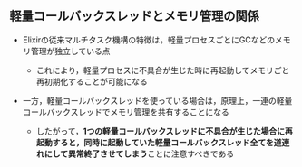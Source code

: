 ## 軽量コールバックスレッドとメモリ管理の関係

* Elixirの従来マルチタスク機構の特徴は，軽量プロセスごとにGCなどのメモリ管理が独立している点
  * これにより，軽量プロセスに不具合が生じた時に再起動してメモリごと再初期化することが可能になる

* 一方，軽量コールバックスレッドを使っている場合は，原理上，一連の軽量コールバックスレッドでメモリ管理を共有することになる
  * したがって，**1つの軽量コールバックスレッドに不具合が生じた場合に再起動すると，同時に起動していた軽量コールバックスレッド全てを道連れにして異常終了させてしまう**ことに注意すべきである


